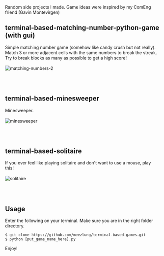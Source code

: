 Random side projects I made. Game ideas were inspired by my ComEng friend (Gavin Montevirgen)

## terminal-based-matching-number-python-game (with gui)
Simple matching number game (somehow like candy crush but not really). Match 3 or more adjacent cells with the same numbers to break the streak. Try to break blocks as many as possible to get a high score!
<br></br>
![matching-numbers-2](https://github.com/meezlung/terminal-based-games/assets/65329581/2d2fb8c0-1b90-4e58-80d8-c95621735f87)
<!--- <img src="https://github.com/meezlung/terminal-based-games/assets/65329581/eecba0f9-d504-4979-8606-d06eacbec5f9" width="380" height="380" /> --->
<br></br>

## terminal-based-minesweeper
Minesweeper. 
<br></br>
![minesweeper](https://github.com/meezlung/terminal-based-games/assets/65329581/3056be0e-83cb-4351-8ab4-c322d2d6b0a1)
<!--- <img src="https://github.com/meezlung/terminal-based-games/assets/65329581/4255b7fd-8ff5-419b-a950-997749f78226" width="335" height="300" /> --->
<br></br>

## terminal-based-solitaire
If you ever feel like playing solitaire and don't want to use a mouse, play this!
<br></br>
![solitaire](https://github.com/meezlung/terminal-based-games/assets/65329581/37dcfb88-ce19-4d18-a0b3-26bf4f22ad39)
<!--- <img src="https://github.com/meezlung/terminal-based-games/assets/65329581/aa298166-d5a9-4e61-9a6f-6195fe953873" width="400" height="300" /> --->
<br></br>


## Usage

Enter the following on your terminal. Make sure you are in the right folder directory.
```
$ git clone https://github.com/meezlung/terminal-based-games.git
$ python [put_game_name_here].py
```

Enjoy!
